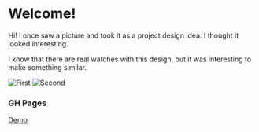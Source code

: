 # Welcome!

Hi!
I once saw a picture and took it as a project design idea. I thought it looked interesting.

I know that there are real watches with this design, but it was interesting to make something similar.

![First](https://novate.ru/files/u2/creative-watches-29-1.jpg "First")
![Second](https://timezin.ru/wp-content/uploads/naruchnye-chasy-bez-strelok_0.jpg "Second")

### GH Pages

[Demo](https://anqqq.github.io/clock)
